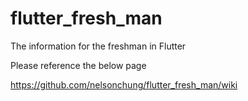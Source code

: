 # flutter_fresh_man
The information for the freshman in Flutter

Please reference the below page

https://github.com/nelsonchung/flutter_fresh_man/wiki
